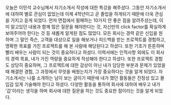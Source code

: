 오늘은 이민석 교수님께서 자기소개서 작성에 대한 특강을 해주셨다.
그동안 자기소개서에 대하여 별로 관심이 없었는데 이제 4학년이고 곧 졸업을 하게되기 때문에 더욱 관심을 가지고 듣게 되었다. 먼저 면접에서 필패하는 10가지 안 좋은 점을 알려주셨는데, 이미 알고있던 내용과 함께 많은 질문을 해야한다는 것, 자신만의 click factor를 확실하게 보여주어야 한다는 것 등 새롭게 알게된 점도 많았다. 모든 회사는 경력 같은 신입을 원하며 그 말인 즉슨, 고객을 대상으로 일을 해보거나 피드백을 받는 프로젝트를 경험하고, 명확한 목표를 가진 프로젝트를 해 본 사람에 해당된다고 하셨다. 또한 기초가 튼튼하며 빨리 배우는 사람이 되는 것이 중요하다고 하셨다.
이력서에는 인적사항 외에도 이 회사의 경력 목표, 내가 가진 역량을 중요하게 작성해야 한다고 하셨다. 또한 프로젝트 경험도 상당히 중요하며, 그 프로젝트에 대한 감상이 아닌 내가 담당한 부분과 문제가 있었을 때 해결한 경험, 그 과정에서 무엇을 배웠는지가 가장 중요하다는 것을 알게 되었다.
자기소개서는 나를 소개하는 남이 보는 글이기 때문에 내가 했던 활동들은 진정성 있고 몰입감 있게 기술해야 한다고 하셨다.
다양한 활동을 통하여 회사에 대하여 배우고 내가 '갑'이라는 생각을 하며 회사에 대한 질문을 하는 것도 중요한 점이라는 것을 알게 되었다.
